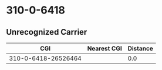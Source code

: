 # 310-0-6418
## Unrecognized Carrier


| CGI | Nearest CGI | Distance |
|-----|-------------|----------|
| 310-0-6418-26526464 |  | 0.0 |
